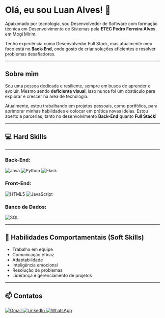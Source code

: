 # Olá, eu sou Luan Alves! 👋  

Apaixonado por tecnologia, sou Desenvolvedor de Software com formação técnica em Desenvolvimento de Sistemas pela **ETEC Pedro Ferreira Alves**, em Mogi Mirim.  

Tenho experiência como Desenvolvedor Full Stack, mas atualmente meu foco está no **Back-End**, onde gosto de criar soluções eficientes e resolver problemas desafiadores.  

---

## Sobre mim  

Sou uma pessoa dedicada e resiliente, sempre em busca de aprender e evoluir. Mesmo sendo **deficiente visual**, isso nunca foi um obstáculo para explorar e crescer na área de tecnologia.  

Atualmente, estou trabalhando em projetos pessoais, como portfólios, para aprimorar minhas habilidades e colocar em prática novas ideias. Estou aberto a parcerias, tanto no desenvolvimento **Back-End** quanto **Full Stack**!  

---

## 💻 **Hard Skills** <hr>  

### Back-End:  
<p align="left">
  <img src="https://img.shields.io/badge/Java-007396?style=for-the-badge&logo=java&logoColor=white" alt="Java" />
  <img src="https://img.shields.io/badge/Python-3776AB?style=for-the-badge&logo=python&logoColor=white" alt="Python" />
  <img src="https://img.shields.io/badge/Flask-000000?style=for-the-badge&logo=flask&logoColor=white" alt="Flask" />
</p>  

### Front-End:  
<p align="left">
  <img src="https://img.shields.io/badge/HTML5-E34F26?style=for-the-badge&logo=html5&logoColor=white" alt="HTML5" />
  <img src="https://img.shields.io/badge/JavaScript-F7DF1E?style=for-the-badge&logo=javascript&logoColor=black" alt="JavaScript" />
</p>  

### Banco de Dados:  
<p align="left">
  <img src="https://img.shields.io/badge/SQL-4479A1?style=for-the-badge&logo=mysql&logoColor=white" alt="SQL" />
</p>  

---

## 🌟 **Habilidades Comportamentais (Soft Skills)**  

- Trabalho em equipe  
- Comunicação eficaz  
- Adaptabilidade  
- Inteligência emocional  
- Resolução de problemas  
- Liderança e gerenciamento de projetos  

---

## 📫 **Contatos**  

<p align="left">
  <a href="mailto:luanlisboa220@gmail.com" target="_blank">
    <img src="https://img.shields.io/badge/Gmail-D14836?style=for-the-badge&logo=gmail&logoColor=white" alt="Gmail" />
  </a>
  <a href="https://www.linkedin.com/in/luan-alves-baba702b5/" target="_blank">
    <img src="https://img.shields.io/badge/LinkedIn-0077B5?style=for-the-badge&logo=linkedin&logoColor=white" alt="LinkedIn" />
  </a>
  <a href="https://api.whatsapp.com/send?phone=5519999062275&text=Olá,%20vi%20seu%20perfil%20no%20GitHub!" target="_blank">
    <img src="https://img.shields.io/badge/WhatsApp-25D366?style=for-the-badge&logo=whatsapp&logoColor=white" alt="WhatsApp" />
  </a>
</p>
